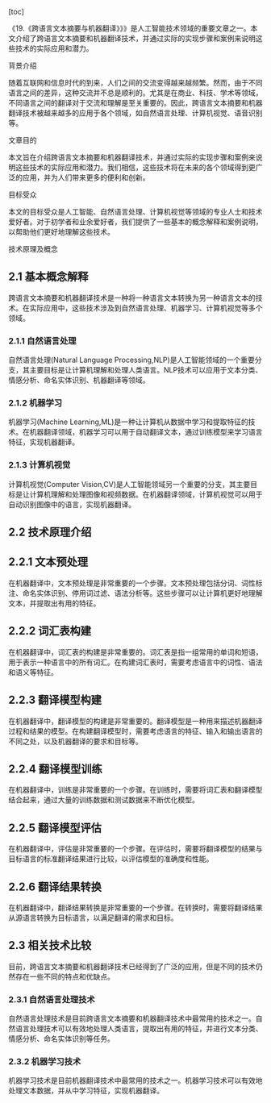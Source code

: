 
[toc]                    
                
                
《19.《跨语言文本摘要与机器翻译》》》是人工智能技术领域的重要文章之一。本文介绍了跨语言文本摘要和机器翻译技术，并通过实际的实现步骤和案例来说明这些技术的实际应用和潜力。

背景介绍

随着互联网和信息时代的到来，人们之间的交流变得越来越频繁。然而，由于不同语言之间的差异，这种交流并不总是顺利的。尤其是在商业、科技、学术等领域，不同语言之间的翻译对于交流和理解是至关重要的。因此，跨语言文本摘要和机器翻译技术被越来越多的应用于各个领域，如自然语言处理、计算机视觉、语音识别等。

文章目的

本文旨在介绍跨语言文本摘要和机器翻译技术，并通过实际的实现步骤和案例来说明这些技术的实际应用和潜力。我们相信，这些技术将在未来的各个领域得到更广泛的应用，并为人们带来更多的便利和创新。

目标受众

本文的目标受众是人工智能、自然语言处理、计算机视觉等领域的专业人士和技术爱好者。对于初学者和业余爱好者，我们提供了一些基本的概念解释和案例说明，以帮助他们更好地理解这些技术。

技术原理及概念

## 2.1 基本概念解释

跨语言文本摘要和机器翻译技术是一种将一种语言文本转换为另一种语言文本的技术。在实际应用中，这些技术涉及到自然语言处理、机器学习、计算机视觉等多个领域。

### 2.1.1 自然语言处理

自然语言处理(Natural Language Processing,NLP)是人工智能领域的一个重要分支，其主要目标是让计算机理解和处理人类语言。NLP技术可以应用于文本分类、情感分析、命名实体识别、机器翻译等领域。

### 2.1.2 机器学习

机器学习(Machine Learning,ML)是一种让计算机从数据中学习和提取特征的技术。在机器翻译领域，机器学习可以用于自动翻译文本，通过训练模型来学习语言特征，实现机器翻译。

### 2.1.3 计算机视觉

计算机视觉(Computer Vision,CV)是人工智能领域另一个重要的分支，其主要目标是让计算机理解和处理图像和视频数据。在机器翻译领域，计算机视觉可以用于自动识别图像中的语言，实现机器翻译。

## 2.2 技术原理介绍

## 2.2.1 文本预处理

在机器翻译中，文本预处理是非常重要的一个步骤。文本预处理包括分词、词性标注、命名实体识别、停用词过滤、语法分析等。这些步骤可以让计算机更好地理解文本，并提取出有用的特征。

## 2.2.2 词汇表构建

在机器翻译中，词汇表的构建是非常重要的。词汇表是指一组常用的单词和短语，用于表示一种语言中的所有词汇。在构建词汇表时，需要考虑语言中的词性、语法和语义等特征。

## 2.2.3 翻译模型构建

在机器翻译中，翻译模型的构建是非常重要的。翻译模型是一种用来描述机器翻译过程和结果的模型。在构建翻译模型时，需要考虑语言的特征、输入和输出语言的不同之处，以及机器翻译的要求和目标等。

## 2.2.4 翻译模型训练

在机器翻译中，训练是非常重要的一个步骤。在训练时，需要将词汇表和翻译模型结合起来，通过大量的训练数据和测试数据来不断优化模型。

## 2.2.5 翻译模型评估

在机器翻译中，评估是非常重要的一个步骤。在评估时，需要将翻译模型的结果与目标语言的标准翻译结果进行比较，以评估模型的准确度和性能。

## 2.2.6 翻译结果转换

在机器翻译中，翻译结果转换是非常重要的一个步骤。在转换时，需要将翻译结果从源语言转换为目标语言，以满足翻译的需求和目标。

## 2.3 相关技术比较

目前，跨语言文本摘要和机器翻译技术已经得到了广泛的应用，但是不同的技术仍然存在一些不同的特点和优缺点。

### 2.3.1 自然语言处理技术

自然语言处理技术是目前跨语言文本摘要和机器翻译技术中最常用的技术之一。自然语言处理技术可以有效地处理人类语言，提取出有用的特征，并进行文本分类、情感分析、命名实体识别等任务。

### 2.3.2 机器学习技术

机器学习技术是目前机器翻译技术中最常用的技术之一。机器学习技术可以有效地处理文本数据，并从中学习特征，实现机器翻译。

